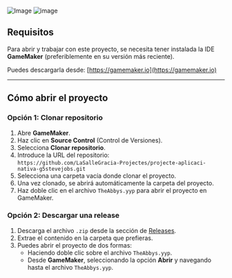 ![Image](https://github.com/user-attachments/assets/971df5ac-c96f-47d5-bc17-d9fa80a21a55)
![image](https://github.com/user-attachments/assets/8aba64bd-d3a4-4d95-8bae-8d6abfb0419b)

## Requisitos

Para abrir y trabajar con este proyecto, se necesita tener instalada la IDE **GameMaker** (preferiblemente en su versión más reciente).

Puedes descargarla desde: [https://gamemaker.io](https://gamemaker.io)

---

## Cómo abrir el proyecto

### Opción 1: Clonar repositorio

1. Abre **GameMaker**.
2. Haz clic en **Source Control** (Control de Versiones).
3. Selecciona **Clonar repositorio**.
4. Introduce la URL del repositorio:  
   `https://github.com/LaSalleGracia-Projectes/projecte-aplicaci-nativa-g5stevejobs.git`
5. Selecciona una carpeta vacía donde clonar el proyecto.
6. Una vez clonado, se abrirá automáticamente la carpeta del proyecto.
7. Haz doble clic en el archivo `TheAbbys.yyp` para abrir el proyecto en GameMaker.

### Opción 2: Descargar una release

1. Descarga el archivo `.zip` desde la sección de [Releases](https://github.com/LaSalleGracia-Projectes/projecte-aplicaci-nativa-g5stevejobs/releases).
2. Extrae el contenido en la carpeta que prefieras.
3. Puedes abrir el proyecto de dos formas:
   - Haciendo doble clic sobre el archivo `TheAbbys.yyp`.
   - Desde **GameMaker**, seleccionando la opción **Abrir** y navegando hasta el archivo `TheAbbys.yyp`.
